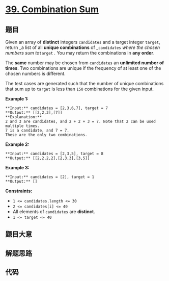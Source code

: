 # [39. Combination Sum](https://leetcode.com/problems/combination-sum)

## 题目

Given an array of **distinct** integers `candidates` and a target integer
`target`, return _a list of all **unique combinations** of _`candidates`
_where the chosen numbers sum to_`target` _._ You may return the combinations
in **any order**.

The **same** number may be chosen from `candidates` an **unlimited number of
times**. Two combinations are unique if the frequency of at least one of the
chosen numbers is different.

The test cases are generated such that the number of unique combinations that
sum up to `target` is less than `150` combinations for the given input.



**Example 1:**

    
    
    **Input:** candidates = [2,3,6,7], target = 7
    **Output:** [[2,2,3],[7]]
    **Explanation:**
    2 and 3 are candidates, and 2 + 2 + 3 = 7. Note that 2 can be used multiple times.
    7 is a candidate, and 7 = 7.
    These are the only two combinations.
    

**Example 2:**

    
    
    **Input:** candidates = [2,3,5], target = 8
    **Output:** [[2,2,2,2],[2,3,3],[3,5]]
    

**Example 3:**

    
    
    **Input:** candidates = [2], target = 1
    **Output:** []
    



**Constraints:**

  * `1 <= candidates.length <= 30`
  * `2 <= candidates[i] <= 40`
  * All elements of `candidates` are **distinct**.
  * `1 <= target <= 40`


## 题目大意

## 解题思路

## 代码

```javascript

```
